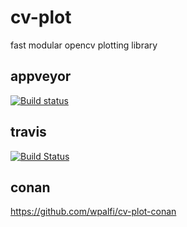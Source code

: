 # cv-plot
fast modular opencv plotting library

## appveyor
[![Build status](https://ci.appveyor.com/api/projects/status/2bqhfcoh0q4w2gc8/branch/master?svg=true)](https://ci.appveyor.com/project/WernerPalfinger/cv-plot/branch/master)

## travis
[![Build Status](https://travis-ci.org/wpalfi/cv-plot.svg?branch=master)](https://travis-ci.org/wpalfi/cv-plot)

## conan
https://github.com/wpalfi/cv-plot-conan
